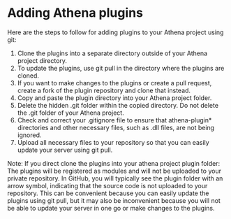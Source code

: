 # Adding Athena plugins
Here are the steps to follow for adding plugins to your Athena project using git:

1. Clone the plugins into a separate directory outside of your Athena project directory.
2. To update the plugins, use git pull in the directory where the plugins are cloned.
3. If you want to make changes to the plugins or create a pull request, create a fork of the plugin repository and clone that instead.
4. Copy and paste the plugin directory into your Athena project folder.
5. Delete the hidden .git folder within the copied directory. Do not delete the .git folder of your Athena project.
6. Check and correct your .gitignore file to ensure that athena-plugin* directories and other necessary files, such as .dll files, are not being ignored.
7. Upload all necessary files to your repository so that you can easily update your server using git pull.

Note: If you direct clone the plugins into your athena project plugin folder: The plugins will be registered as modules and will not be uploaded to your private repository. In GitHub, you will typically see the plugin folder with an arrow symbol, indicating that the source code is not uploaded to your repository. This can be convenient because you can easily update the plugins using git pull, but it may also be inconvenient because you will not be able to update your server in one go or make changes to the plugins.